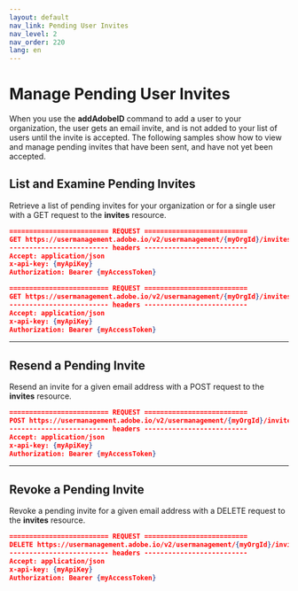 ```yaml
---
layout: default
nav_link: Pending User Invites
nav_level: 2
nav_order: 220
lang: en
---
```


# Manage Pending User Invites

When you use the **addAdobeID** command to add a user to your organization, the user gets an email invite, and is not added to your list of users until the invite is accepted. The following samples show how to  view and manage pending invites that have been sent, and have not yet been accepted.

## List and Examine Pending Invites

Retrieve a list of pending invites for your organization or for a single user with a GET request to the **invites** resource.

```json
========================= REQUEST ==========================
GET https://usermanagement.adobe.io/v2/usermanagement/{myOrgId}/invites
------------------------- headers --------------------------
Accept: application/json
x-api-key: {myApiKey}
Authorization: Bearer {myAccessToken}

========================= REQUEST ==========================
GET https://usermanagement.adobe.io/v2/usermanagement/{myOrgId}/invites/{email}
------------------------- headers --------------------------
Accept: application/json
x-api-key: {myApiKey}
Authorization: Bearer {myAccessToken}
```

***

## Resend a Pending Invite

Resend an invite for a given email address with a POST request to the **invites** resource.

```json
========================= REQUEST ==========================
POST https://usermanagement.adobe.io/v2/usermanagement/{myOrgId}/invites/{email}
------------------------- headers --------------------------
Accept: application/json
x-api-key: {myApiKey}
Authorization: Bearer {myAccessToken}
```

***

## Revoke a Pending Invite

Revoke a pending invite for a given email address with a DELETE request to the **invites** resource.

```json
========================= REQUEST ==========================
DELETE https://usermanagement.adobe.io/v2/usermanagement/{myOrgId}/invites/{email}
------------------------- headers --------------------------
Accept: application/json
x-api-key: {myApiKey}
Authorization: Bearer {myAccessToken}
```
